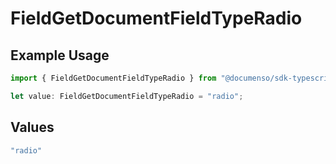 # FieldGetDocumentFieldTypeRadio

## Example Usage

```typescript
import { FieldGetDocumentFieldTypeRadio } from "@documenso/sdk-typescript/models/operations";

let value: FieldGetDocumentFieldTypeRadio = "radio";
```

## Values

```typescript
"radio"
```